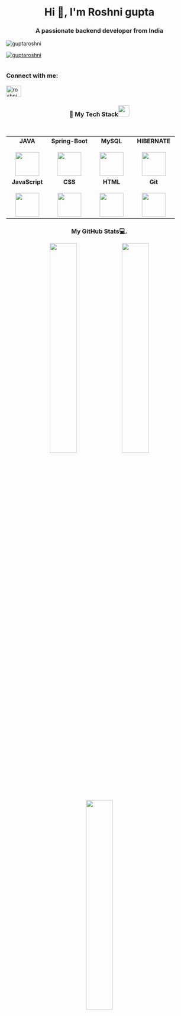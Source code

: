 <h1 align="center">Hi 👋, I'm Roshni gupta</h1>
<h3 align="center">A passionate backend developer from India</h3>

<p align="left"> <img src="https://komarev.com/ghpvc/?username=guptaroshni&label=Profile%20views&color=0e75b6&style=flat" alt="guptaroshni" /> </p>

<p align="left"> <a href="https://github.com/ryo-ma/github-profile-trophy"><img src="https://github-profile-trophy.vercel.app/?username=guptaroshni" alt="guptaroshni" /></a> </p>

<p align="left"> <a href="https://twitter.com/" target="blank"><img src="https://img.shields.io/twitter/follow/?logo=twitter&style=for-the-badge" alt="" /></a> </p>

<h3 align="left">Connect with me:</h3>
<p align="left">
<a href="https://www.linkedin.com/in/roshni-gupta-a58b46252/" target="blank"><img align="center" src="https://cdn-icons-png.flaticon.com/512/174/174857.png" alt="roshni gupta" height="30" width="40" /></a>
</p>


<div align="center">
  <h3 align="center" border="0"> 🚀 My Tech Stack<img src="https://www.vhv.rs/dpng/d/458-4589658_spring-framework-logo-spring-boot-png-transparent-png.png" width="30"/></h3>
<br>
<table align="center">
<tbody>
<tr valign="top">
<td width="25%" align="center">
<span><b>JAVA</b></span><br><br>
<img height="64px" src="https://cdn-icons-png.flaticon.com/512/226/226777.png">
</td>
 <td width="25%" align="center">
<span><b>Spring-Boot</b></span><br><br>
<img height="64px" src="https://www.google.com/imgres?imgurl=https%3A%2F%2Fpng.pngitem.com%2Fpimgs%2Fs%2F174-1746763_spring-framework-logo-01-spring-boot-hd-png.png&imgrefurl=https%3A%2F%2Fwww.pngitem.com%2Fmiddle%2FiiTwTih_spring-framework-logo-01-spring-boot-hd-png%2F&tbnid=h4Es5CbB2LZUEM&vet=12ahUKEwjH8OG2jrr9AhVYBbcAHY83AZQQMygBegQIARBc..i&docid=A4-nytAx1J6h6M&w=280&h=280&q=s%7Bring%20boot%20logo%20png&ved=2ahUKEwjH8OG2jrr9AhVYBbcAHY83AZQQMygBegQIARBc">
</td>
<td width="25%" align="center">
<span><b>MySQL</b></span><br><br>
<img height="64px" src="https://cdn-icons-png.flaticon.com/512/919/919836.png">
</td>
<td width="25%" align="center">
<span><b>HIBERNATE</b></span><br><br>
<img height="64px" src="https://hibernate.org/images/hibernate-logo.svg">
</td>
</tr>
<tr valign="top">
<td width="25%" align="center">
<span><b>JavaScript</b></span><br><br>
<img height="64px" src="https://cdn-icons-png.flaticon.com/512/5968/5968292.png">
</td>
<td width="25%" align="center">
<span><b>CSS</b></span><br><br>
<img height="64px" src="https://cdn-icons-png.flaticon.com/512/888/888847.png">
</td>
<td width="25%" align="center">
<span><b>HTML</b></span><br><br>
<img height="64px" src="https://cdn-icons-png.flaticon.com/512/888/888859.png">
</td>
<td width="25%" align="center">
<span><b>Git</b></span><br><br>
<img height="64px" src="https://cdn.svgporn.com/logos/git-icon.svg">
</td>
</tr>
</tbody>
</table>
</div> 
<h3 align="center">My GitHub Stats💻.</h3>
<div align="center">
 <img align="center" width="38%" src="https://github-readme-stats.vercel.app/api?username=guptaroshni&show_icons=true&theme=radical" />

<img align="center" width="38%" src="https://github-readme-streak-stats.herokuapp.com/?user=guptaroshni&theme=dark&hide_border=false" />
<br>
<br>
<img align="center" width="38%" src="https://github-readme-stats.vercel.app/api/top-langs/?username=guptaroshni&theme=dark&hide_border=false&include_all_commits=true&count_private=true&layout=compact" />
<div>




